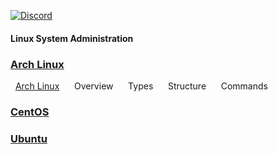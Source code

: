 [![Discord](https://img.shields.io/discord/1193946747878260767?color=blue&label=Discord&logo=discord&logoColor=white)](https://discord.gg/KmAkuNyr)

#### Linux System Administration

### [Arch Linux](https://github.com/shaun-barnard/linux-system-administration/tree/main/arch-linux)
&nbsp;&nbsp;[Arch Linux](https://github.com/shaun-barnard/linux-system-administration/tree/main/arch-linux)
&nbsp;&nbsp;&nbsp;&nbsp;&nbsp;Overview
&nbsp;&nbsp;&nbsp;&nbsp;&nbsp;Types
&nbsp;&nbsp;&nbsp;&nbsp;&nbsp;Structure
&nbsp;&nbsp;&nbsp;&nbsp;&nbsp;Commands

### [CentOS](https://github.com/shaun-barnard/linux-system-administration/tree/main/centos)
### [Ubuntu](https://github.com/shaun-barnard/linux-system-administration/tree/main/ubuntu)


